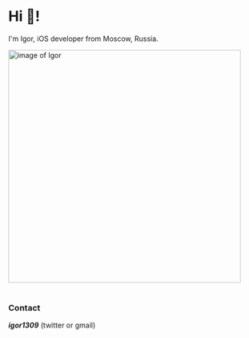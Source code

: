 # Hi 👋!

I'm Igor, iOS developer from Moscow, Russia.

<div>
<image src="/images/about/igor.jpeg" width="464" title="image of Igor">
<br/>
<br/>
</div>

  

### Contact

___igor1309___ (twitter or gmail)
